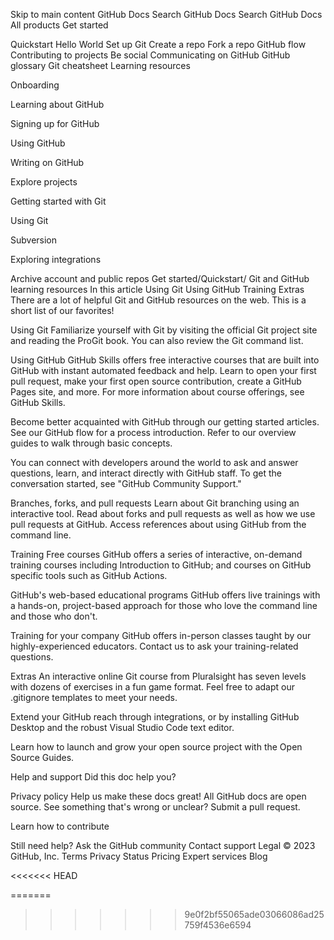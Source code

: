 Skip to main content
GitHub Docs
Search GitHub Docs
Search GitHub Docs
All products
Get started

Quickstart
Hello World
Set up Git
Create a repo
Fork a repo
GitHub flow
Contributing to projects
Be social
Communicating on GitHub
GitHub glossary
Git cheatsheet
Learning resources

Onboarding

Learning about GitHub

Signing up for GitHub

Using GitHub

Writing on GitHub

Explore projects

Getting started with Git

Using Git

Subversion

Exploring integrations

Archive account and public repos
Get started/Quickstart/
Git and GitHub learning resources
In this article
Using Git
Using GitHub
Training
Extras
There are a lot of helpful Git and GitHub resources on the web. This is a short list of our favorites!

Using Git
Familiarize yourself with Git by visiting the official Git project site and reading the ProGit book. You can also review the Git command list.

Using GitHub
GitHub Skills offers free interactive courses that are built into GitHub with instant automated feedback and help. Learn to open your first pull request, make your first open source contribution, create a GitHub Pages site, and more. For more information about course offerings, see GitHub Skills.

Become better acquainted with GitHub through our getting started articles. See our GitHub flow for a process introduction. Refer to our overview guides to walk through basic concepts.

You can connect with developers around the world to ask and answer questions, learn, and interact directly with GitHub staff. To get the conversation started, see "GitHub Community Support."

Branches, forks, and pull requests
Learn about Git branching using an interactive tool. Read about forks and pull requests as well as how we use pull requests at GitHub. Access references about using GitHub from the command line.

Training
Free courses
GitHub offers a series of interactive, on-demand training courses including Introduction to GitHub; and courses on GitHub specific tools such as GitHub Actions.

GitHub's web-based educational programs
GitHub offers live trainings with a hands-on, project-based approach for those who love the command line and those who don't.

Training for your company
GitHub offers in-person classes taught by our highly-experienced educators. Contact us to ask your training-related questions.

Extras
An interactive online Git course from Pluralsight has seven levels with dozens of exercises in a fun game format. Feel free to adapt our .gitignore templates to meet your needs.

Extend your GitHub reach through integrations, or by installing GitHub Desktop and the robust Visual Studio Code text editor.

Learn how to launch and grow your open source project with the Open Source Guides.

Help and support
Did this doc help you?

Privacy policy
Help us make these docs great!
All GitHub docs are open source. See something that's wrong or unclear? Submit a pull request.

Learn how to contribute

Still need help?
Ask the GitHub community
Contact support
Legal
© 2023 GitHub, Inc.
Terms
Privacy
Status
Pricing
Expert services
Blog

<<<<<<< HEAD

=======
>>>>>>> 9e0f2bf55065ade03066086ad25759f4536e6594
